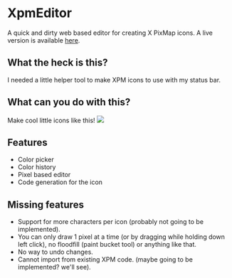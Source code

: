 # XpmEditor
A quick and dirty web based editor for creating X PixMap icons. A live version is available [here](https://zsr2531.github.io/XpmEditor/).

## What the heck is this?
I needed a little helper tool to make XPM icons to use with my status bar.

## What can you do with this?
Make cool little icons like this!
![](https://i.imgur.com/8ccYbjD.png)

## Features
- Color picker
- Color history
- Pixel based editor
- Code generation for the icon

## Missing features
- Support for more characters per icon (probably not going to be implemented).
- You can only draw 1 pixel at a time (or by dragging while holding down left click), no floodfill (paint bucket tool) or anything like that.
- No way to undo changes.
- Cannot import from existing XPM code. (maybe going to be implemented? we'll see).

